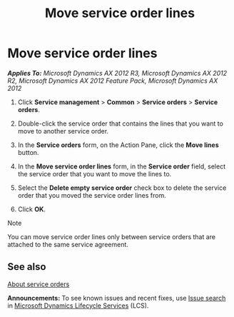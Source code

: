 ﻿---
title: Move service order lines
TOCTitle: Move service order lines
ms:assetid: 88aad8be-c462-442d-9528-c8111d4b2039
ms:mtpsurl: https://technet.microsoft.com/en-us/library/Aa498228(v=AX.60)
ms:contentKeyID: 36058453
ms.date: 04/18/2014
mtps_version: v=AX.60
_tocRel: gg243195(v=ax.60)/toc.json
---

# Move service order lines 


_**Applies To:** Microsoft Dynamics AX 2012 R3, Microsoft Dynamics AX 2012 R2, Microsoft Dynamics AX 2012 Feature Pack, Microsoft Dynamics AX 2012_

1.  Click **Service management** \> **Common** \> **Service orders** \> **Service orders**.

2.  Double-click the service order that contains the lines that you want to move to another service order.

3.  In the **Service orders** form, on the Action Pane, click the **Move lines** button.

4.  In the **Move service order lines** form, in the **Service order** field, select the service order that you want to move the lines to.

5.  Select the **Delete empty service order** check box to delete the service order that you moved the service order lines from.

6.  Click **OK**.


> [!NOTE]
> <P>You can move service order lines only between service orders that are attached to the same service agreement.</P>



## See also

[About service orders](about-service-orders.md)

  
**Announcements:** To see known issues and recent fixes, use [Issue search](http://go.microsoft.com/fwlink/?linkid=389258) in [Microsoft Dynamics Lifecycle Services](http://go.microsoft.com/fwlink/?linkid=306505) (LCS).

